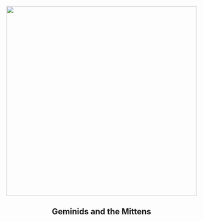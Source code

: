 
<p align="center"><img src="https://apod.nasa.gov/apod/image/2212/J7A6402-Edit-copy-sharpened1024.jpg" width="500" height="500"></p>
<h2 align="center"> Geminids and the Mittens </h2>
